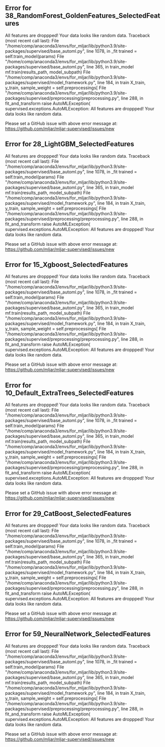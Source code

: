 ## Error for 38_RandomForest_GoldenFeatures_SelectedFeatures

All features are droppped! Your data looks like random data.
Traceback (most recent call last):
  File "/home/comp/anaconda3/envs/for_mljar/lib/python3.9/site-packages/supervised/base_automl.py", line 1078, in _fit
    trained = self.train_model(params)
  File "/home/comp/anaconda3/envs/for_mljar/lib/python3.9/site-packages/supervised/base_automl.py", line 365, in train_model
    mf.train(results_path, model_subpath)
  File "/home/comp/anaconda3/envs/for_mljar/lib/python3.9/site-packages/supervised/model_framework.py", line 184, in train
    X_train, y_train, sample_weight = self.preprocessings[
  File "/home/comp/anaconda3/envs/for_mljar/lib/python3.9/site-packages/supervised/preprocessing/preprocessing.py", line 288, in fit_and_transform
    raise AutoMLException(
supervised.exceptions.AutoMLException: All features are droppped! Your data looks like random data.


Please set a GitHub issue with above error message at: https://github.com/mljar/mljar-supervised/issues/new

## Error for 28_LightGBM_SelectedFeatures

All features are droppped! Your data looks like random data.
Traceback (most recent call last):
  File "/home/comp/anaconda3/envs/for_mljar/lib/python3.9/site-packages/supervised/base_automl.py", line 1078, in _fit
    trained = self.train_model(params)
  File "/home/comp/anaconda3/envs/for_mljar/lib/python3.9/site-packages/supervised/base_automl.py", line 365, in train_model
    mf.train(results_path, model_subpath)
  File "/home/comp/anaconda3/envs/for_mljar/lib/python3.9/site-packages/supervised/model_framework.py", line 184, in train
    X_train, y_train, sample_weight = self.preprocessings[
  File "/home/comp/anaconda3/envs/for_mljar/lib/python3.9/site-packages/supervised/preprocessing/preprocessing.py", line 288, in fit_and_transform
    raise AutoMLException(
supervised.exceptions.AutoMLException: All features are droppped! Your data looks like random data.


Please set a GitHub issue with above error message at: https://github.com/mljar/mljar-supervised/issues/new

## Error for 15_Xgboost_SelectedFeatures

All features are droppped! Your data looks like random data.
Traceback (most recent call last):
  File "/home/comp/anaconda3/envs/for_mljar/lib/python3.9/site-packages/supervised/base_automl.py", line 1078, in _fit
    trained = self.train_model(params)
  File "/home/comp/anaconda3/envs/for_mljar/lib/python3.9/site-packages/supervised/base_automl.py", line 365, in train_model
    mf.train(results_path, model_subpath)
  File "/home/comp/anaconda3/envs/for_mljar/lib/python3.9/site-packages/supervised/model_framework.py", line 184, in train
    X_train, y_train, sample_weight = self.preprocessings[
  File "/home/comp/anaconda3/envs/for_mljar/lib/python3.9/site-packages/supervised/preprocessing/preprocessing.py", line 288, in fit_and_transform
    raise AutoMLException(
supervised.exceptions.AutoMLException: All features are droppped! Your data looks like random data.


Please set a GitHub issue with above error message at: https://github.com/mljar/mljar-supervised/issues/new

## Error for 10_Default_ExtraTrees_SelectedFeatures

All features are droppped! Your data looks like random data.
Traceback (most recent call last):
  File "/home/comp/anaconda3/envs/for_mljar/lib/python3.9/site-packages/supervised/base_automl.py", line 1078, in _fit
    trained = self.train_model(params)
  File "/home/comp/anaconda3/envs/for_mljar/lib/python3.9/site-packages/supervised/base_automl.py", line 365, in train_model
    mf.train(results_path, model_subpath)
  File "/home/comp/anaconda3/envs/for_mljar/lib/python3.9/site-packages/supervised/model_framework.py", line 184, in train
    X_train, y_train, sample_weight = self.preprocessings[
  File "/home/comp/anaconda3/envs/for_mljar/lib/python3.9/site-packages/supervised/preprocessing/preprocessing.py", line 288, in fit_and_transform
    raise AutoMLException(
supervised.exceptions.AutoMLException: All features are droppped! Your data looks like random data.


Please set a GitHub issue with above error message at: https://github.com/mljar/mljar-supervised/issues/new

## Error for 29_CatBoost_SelectedFeatures

All features are droppped! Your data looks like random data.
Traceback (most recent call last):
  File "/home/comp/anaconda3/envs/for_mljar/lib/python3.9/site-packages/supervised/base_automl.py", line 1078, in _fit
    trained = self.train_model(params)
  File "/home/comp/anaconda3/envs/for_mljar/lib/python3.9/site-packages/supervised/base_automl.py", line 365, in train_model
    mf.train(results_path, model_subpath)
  File "/home/comp/anaconda3/envs/for_mljar/lib/python3.9/site-packages/supervised/model_framework.py", line 184, in train
    X_train, y_train, sample_weight = self.preprocessings[
  File "/home/comp/anaconda3/envs/for_mljar/lib/python3.9/site-packages/supervised/preprocessing/preprocessing.py", line 288, in fit_and_transform
    raise AutoMLException(
supervised.exceptions.AutoMLException: All features are droppped! Your data looks like random data.


Please set a GitHub issue with above error message at: https://github.com/mljar/mljar-supervised/issues/new

## Error for 59_NeuralNetwork_SelectedFeatures

All features are droppped! Your data looks like random data.
Traceback (most recent call last):
  File "/home/comp/anaconda3/envs/for_mljar/lib/python3.9/site-packages/supervised/base_automl.py", line 1078, in _fit
    trained = self.train_model(params)
  File "/home/comp/anaconda3/envs/for_mljar/lib/python3.9/site-packages/supervised/base_automl.py", line 365, in train_model
    mf.train(results_path, model_subpath)
  File "/home/comp/anaconda3/envs/for_mljar/lib/python3.9/site-packages/supervised/model_framework.py", line 184, in train
    X_train, y_train, sample_weight = self.preprocessings[
  File "/home/comp/anaconda3/envs/for_mljar/lib/python3.9/site-packages/supervised/preprocessing/preprocessing.py", line 288, in fit_and_transform
    raise AutoMLException(
supervised.exceptions.AutoMLException: All features are droppped! Your data looks like random data.


Please set a GitHub issue with above error message at: https://github.com/mljar/mljar-supervised/issues/new

